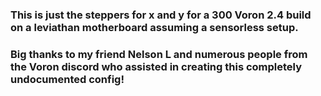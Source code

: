 ### This is just the steppers for x and y for a 300 Voron 2.4 build on a leviathan motherboard assuming a sensorless setup.

### Big thanks to my friend Nelson L and numerous people from the Voron discord who assisted in creating this completely undocumented config!